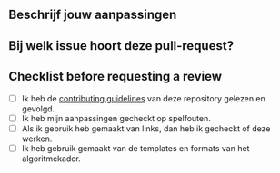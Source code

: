 ## Beschrijf jouw aanpassingen

## Bij welk issue hoort deze pull-request?

## Checklist before requesting a review
- [ ] Ik heb de [contributing guidelines](https://github.com/MinBZK/Algoritmekader/blob/main/CONTRIBUTING.md) van deze repository gelezen en gevolgd.
- [ ] Ik heb mijn aanpassingen gecheckt op spelfouten.
- [ ] Als ik gebruik heb gemaakt van links, dan heb ik gecheckt of deze werken.
- [ ] Ik heb gebruik gemaakt van de templates en formats van het algoritmekader.
